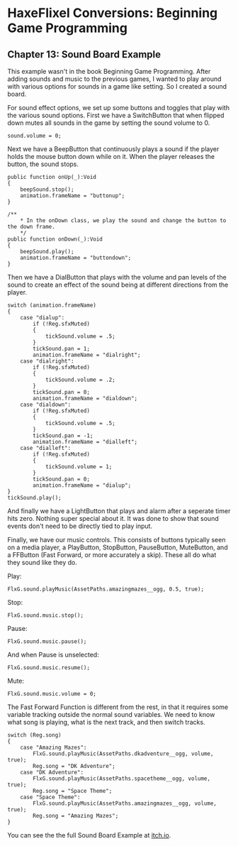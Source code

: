 # HaxeFlixel Conversions: Beginning Game Programming
## Chapter 13: Sound Board Example

This example wasn't in the book Beginning Game Programming. After adding sounds and music to the previous games, I wanted to play around with various options for sounds in a game like setting. So I created a sound board.

For sound effect options, we set up some buttons and toggles that play with the various sound options. First we have a SwitchButton that when flipped down mutes all sounds in the game by setting the sound volume to 0.

```
sound.volume = 0;
```

Next we have a BeepButton that continuously plays a sound if the player holds the mouse button down while on it. When the player releases the button, the sound stops.

```
public function onUp(_):Void
{
    beepSound.stop();
    animation.frameName = "buttonup";
}

/**
    * In the onDown class, we play the sound and change the button to the down frame.
    */
public function onDown(_):Void
{
    beepSound.play();
    animation.frameName = "buttondown";
}
```

Then we have a DialButton that plays with the volume and pan levels of the sound to create an effect of the sound being at different directions from the player.

```
switch (animation.frameName)
{
    case "dialup":
        if (!Reg.sfxMuted)
        {
            tickSound.volume = .5;
        }
        tickSound.pan = 1;
        animation.frameName = "dialright";
    case "dialright":
        if (!Reg.sfxMuted)
        {
            tickSound.volume = .2;
        }
        tickSound.pan = 0;
        animation.frameName = "dialdown";
    case "dialdown":
        if (!Reg.sfxMuted)
        {
            tickSound.volume = .5;
        }
        tickSound.pan = -1;
        animation.frameName = "dialleft";
    case "dialleft":
        if (!Reg.sfxMuted)
        {
            tickSound.volume = 1;
        }
        tickSound.pan = 0;
        animation.frameName = "dialup";
}
tickSound.play();
```

And finally we have a LightButton that plays and alarm after a seperate timer hits zero. Nothing super special about it. It was done to show that sound events don't need to be directly tied to play input.

Finally, we have our music controls. This consists of buttons typically seen on a media player, a PlayButton, StopButton, PauseButton, MuteButton, and a FFButton (Fast Forward, or more accurately a skip). These all do what they sound like they do.

Play:

```
FlxG.sound.playMusic(AssetPaths.amazingmazes__ogg, 0.5, true);
```

Stop:

```
FlxG.sound.music.stop();
```

Pause:

```
FlxG.sound.music.pause();
```
And when Pause is unselected:

```
FlxG.sound.music.resume();
```

Mute:

```
FlxG.sound.music.volume = 0;
```

The Fast Forward Function is different from the rest, in that it requires some variable tracking outside the normal sound variables. We need to know what song is playing, what is the next track, and then switch tracks.

```
switch (Reg.song)
{
    case "Amazing Mazes":
        FlxG.sound.playMusic(AssetPaths.dkadventure__ogg, volume, true);
        Reg.song = "DK Adventure";
    case "DK Adventure":
        FlxG.sound.playMusic(AssetPaths.spacetheme__ogg, volume, true);
        Reg.song = "Space Theme";
    case "Space Theme":
        FlxG.sound.playMusic(AssetPaths.amazingmazes__ogg, volume, true);
        Reg.song = "Amazing Mazes";
}
```

You can see the the full Sound Board Example at [itch.io](https://heroofdermwood.itch.io/bgp-sound-board).